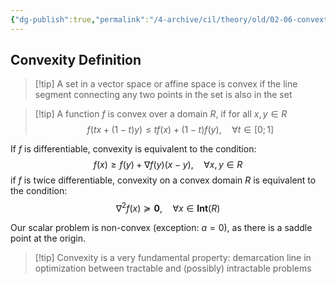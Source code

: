 ```yaml
---
{"dg-publish":true,"permalink":"/4-archive/cil/theory/old/02-06-convextiy-definition/","tags":["eth/cil/theory"],"created":"","updated":""}
---
```


## Convexity Definition
> [!tip] A set in a vector space or affine space is convex if the line segment connecting any two points in the set is also in the set

>[!tip] A function $f$ is convex over a domain $R$, if for all $x,y \in R$ $$f(tx + (1-t)y) \leq tf(x) + (1-t)f(y), \quad \forall t \in [0;1]$$

If $f$ is differentiable, convexity is equivalent to the condition:
$$f(x) \geq f(y) + \nabla f(y) (x-y), \quad \forall x,y \in R$$
if $f$ is twice differentiable, convexity on a convex domain $R$ is equivalent to the condition:
$$\nabla^2 f(x) \succeq \mathbf{0}, \quad \forall x \in \mathbf{Int}(R)$$

Our scalar problem is non-convex (exception: $a = 0$), as there is a saddle point at the origin.
>[!tip] Convexity is a very fundamental property: demarcation line in optimization between tractable and (possibly) intractable problems